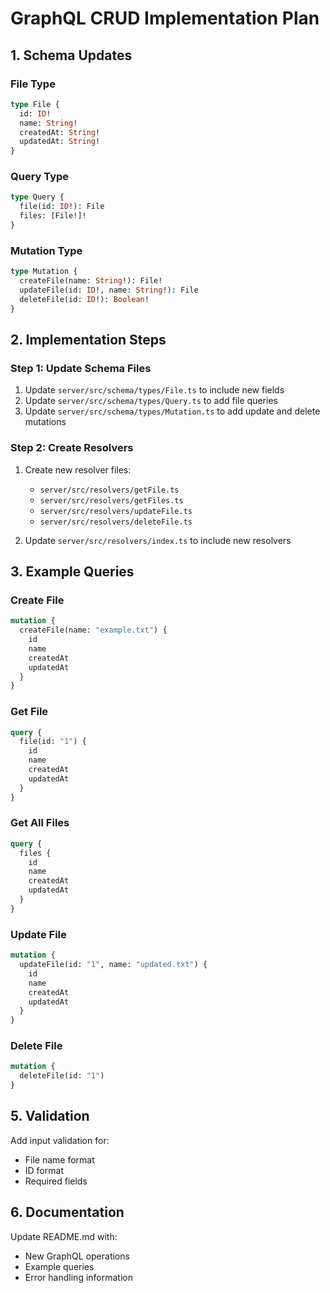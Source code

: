 # GraphQL CRUD Implementation Plan

## 1. Schema Updates

### File Type

```graphql
type File {
  id: ID!
  name: String!
  createdAt: String!
  updatedAt: String!
}
```

### Query Type

```graphql
type Query {
  file(id: ID!): File
  files: [File!]!
}
```

### Mutation Type

```graphql
type Mutation {
  createFile(name: String!): File!
  updateFile(id: ID!, name: String!): File
  deleteFile(id: ID!): Boolean!
}
```

## 2. Implementation Steps

### Step 1: Update Schema Files

1. Update `server/src/schema/types/File.ts` to include new fields
2. Update `server/src/schema/types/Query.ts` to add file queries
3. Update `server/src/schema/types/Mutation.ts` to add update and delete mutations

### Step 2: Create Resolvers

1. Create new resolver files:

   - `server/src/resolvers/getFile.ts`
   - `server/src/resolvers/getFiles.ts`
   - `server/src/resolvers/updateFile.ts`
   - `server/src/resolvers/deleteFile.ts`

2. Update `server/src/resolvers/index.ts` to include new resolvers

## 3. Example Queries

### Create File

```graphql
mutation {
  createFile(name: "example.txt") {
    id
    name
    createdAt
    updatedAt
  }
}
```

### Get File

```graphql
query {
  file(id: "1") {
    id
    name
    createdAt
    updatedAt
  }
}
```

### Get All Files

```graphql
query {
  files {
    id
    name
    createdAt
    updatedAt
  }
}
```

### Update File

```graphql
mutation {
  updateFile(id: "1", name: "updated.txt") {
    id
    name
    createdAt
    updatedAt
  }
}
```

### Delete File

```graphql
mutation {
  deleteFile(id: "1")
}
```

## 5. Validation

Add input validation for:

- File name format
- ID format
- Required fields

## 6. Documentation

Update README.md with:

- New GraphQL operations
- Example queries
- Error handling information
